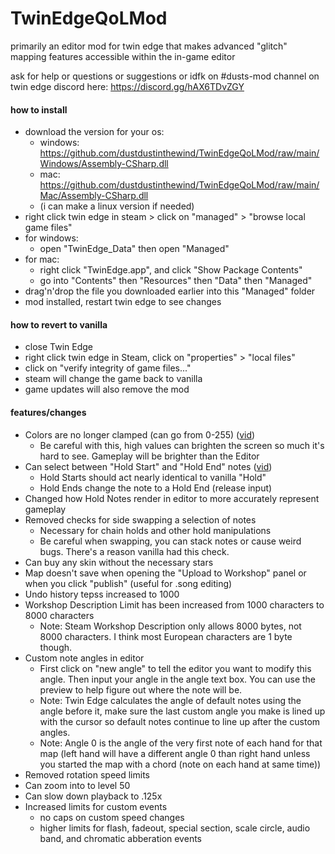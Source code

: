 # TwinEdgeQoLMod
primarily an editor mod for twin edge that makes advanced "glitch" mapping features accessible within the in-game editor

ask for help or questions or suggestions or idfk on #dusts-mod channel on twin edge discord here: https://discord.gg/hAX6TDvZGY

#### how to install
- download the version for your os:
  - windows: https://github.com/dustdustinthewind/TwinEdgeQoLMod/raw/main/Windows/Assembly-CSharp.dll
  - mac: https://github.com/dustdustinthewind/TwinEdgeQoLMod/raw/main/Mac/Assembly-CSharp.dll
  - (i can make a linux version if needed)
- right click twin edge in steam > click on "managed" > "browse local game files"
- for windows:
  - open "TwinEdge_Data" then open "Managed"
- for mac:
  - right click "TwinEdge.app", and click "Show Package Contents"
  - go into "Contents" then "Resources" then "Data" then "Managed"
- drag'n'drop the file you downloaded earlier into this "Managed" folder
- mod installed, restart twin edge to see changes

#### how to revert to vanilla
- close Twin Edge
- right click twin edge in Steam, click on "properties" > "local files"
- click on "verify integrity of game files..."
- steam will change the game back to vanilla
- game updates will also remove the mod

#### features/changes
- Colors are no longer clamped (can go from 0-255) ([vid](https://youtu.be/uZcW6QnpZYs))
   - Be careful with this, high values can brighten the screen so much it's hard to see. Gameplay will be brighter than the Editor
- Can select between "Hold Start" and "Hold End" notes ([vid](https://youtu.be/wex8bXg_bCs))
  - Hold Starts should act nearly identical to vanilla "Hold"
  - Hold Ends change the note to a Hold End (release input)
- Changed how Hold Notes render in editor to more accurately represent gameplay
- Removed checks for side swapping a selection of notes
  - Necessary for chain holds and other hold manipulations
  - Be careful when swapping, you can stack notes or cause weird bugs. There's a reason vanilla had this check.
- Can buy any skin without the necessary stars
- Map doesn't save when opening the "Upload to Workshop" panel or when you click "publish" (useful for .song editing)
- Undo history tepss increased to 1000
- Workshop Description Limit has been increased from 1000 characters to 8000 characters
   - Note: Steam Workshop Description only allows 8000 bytes, not 8000 characters. I think most European characters are 1 byte though.
- Custom note angles in editor
  - First click on "new angle" to tell the editor you want to modify this angle. Then input your angle in the angle text box. You can use the preview to help figure out where the note will be.
  - Note: Twin Edge calculates the angle of default notes using the angle before it, make sure the last custom angle you make is lined up with the cursor so default notes continue to line up after the custom angles.
  - Note: Angle 0 is the angle of the very first note of each hand for that map (left hand will have a different angle 0 than right hand unless you started the map with a chord (note on each hand at same time))
- Removed rotation speed limits
- Can zoom into to level 50
- Can slow down playback to .125x
- Increased limits for custom events
  - no caps on custom speed changes
  - higher limits for flash, fadeout, special section, scale circle, audio band, and chromatic abberation events
